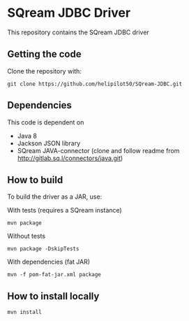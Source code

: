 # SQream JDBC Driver

This repository contains the SQream JDBC driver

## Getting the code

Clone the repository with:
```
git clone https://github.com/helipilot50/SQream-JDBC.git
```

## Dependencies

This code is dependent on
- Java 8
- Jackson JSON library
- SQream JAVA-connector (clone and follow readme from http://gitlab.sq.l/connectors/java.git)

## How to build
To build the driver as a JAR, use:

With tests (requires a SQream instance)
```
mvn package
```
Without tests
```
mvn package -DskipTests
```
With dependencies (fat JAR)
```
mvn -f pom-fat-jar.xml package
```

## How to install locally
```
mvn install
```
